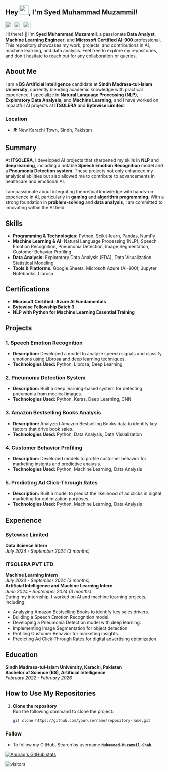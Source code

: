 ## Hey <img src="https://github.com/TheDudeThatCode/TheDudeThatCode/blob/master/Assets/Hi.gif" width="29px" height= "29">, I'm **Syed Muhammad Muzammil**!

<a href="https://www.facebook.com/muzammil.mmuzammilshah" target="_blank" rel="noopener noreferrer">
  <img align="left" width="24px" src="https://cdn1.iconfinder.com/data/icons/logotypes/32/square-facebook-256.png"  />
</a>

<a href="mailto:syedmmuzammil42101@gmail.com" target="_blank" rel="noopener noreferrer">
  <img align="left" width="26px" src="https://cdn1.iconfinder.com/data/icons/google-new-logos-1/32/gmail_new_logo-256.png" />
</a>

<a href="https://www.linkedin.com/in/syedmuhammadmuzammil077" target="_blank" rel="noopener noreferrer">
  <img align="left" width="24px" src="https://cdn2.iconfinder.com/data/icons/social-media-2285/512/1_Linkedin_unofficial_colored_svg-256.png"  />
</a>


<br />

Hi there! 👋 I'm **Syed Muhammad Muzammil**, a passionate **Data Analyst**, **Machine Learning Engineer**, and **Microsoft Certified AI-900** professional. This repository showcases my work, projects, and contributions in AI, machine learning, and data analysis. Feel free to explore my repositories, and don't hesitate to reach out for any collaboration or queries.

## About Me

I am a **BS Artificial Intelligence** candidate at **Sindh Madrasa-tul-Islam University**, currently blending academic knowledge with practical experience. I specialize in **Natural Language Processing (NLP)**, **Exploratory Data Analysis**, and **Machine Learning**, and I have worked on impactful AI projects at **ITSOLERA** and **Bytewise Limited**.

### Location
- 🌍 New Karachi Town, Sindh, Pakistan

## Summary

At **ITSOLERA**, I developed AI projects that sharpened my skills in **NLP** and **deep learning**, including a notable **Speech Emotion Recognition** model and a **Pneumonia Detection system**. These projects not only enhanced my analytical abilities but also allowed me to contribute to advancements in healthcare and emotional AI.

I am passionate about integrating theoretical knowledge with hands-on experience in AI, particularly in **gaming** and **algorithm programming**. With a strong foundation in **problem-solving** and **data analysis**, I am committed to innovating within the AI field.

## Skills

- **Programming & Technologies:** Python, Scikit-learn, Pandas, NumPy
- **Machine Learning & AI:** Natural Language Processing (NLP), Speech Emotion Recognition, Pneumonia Detection, Image Segmentation, Customer Behavior Profiling
- **Data Analysis:** Exploratory Data Analysis (EDA), Data Visualization, Statistical Modeling
- **Tools & Platforms:** Google Sheets, Microsoft Azure (AI-900), Jupyter Notebooks, Librosa

## Certifications

- **Microsoft Certified: Azure AI Fundamentals**  
- **Bytewise Fellowship Batch 3**  
- **NLP with Python for Machine Learning Essential Training**

## Projects

### 1. Speech Emotion Recognition
- **Description:** Developed a model to analyze speech signals and classify emotions using Librosa and deep learning techniques.
- **Technologies Used:** Python, Librosa, Deep Learning

### 2. Pneumonia Detection System
- **Description:** Built a deep learning-based system for detecting pneumonia from medical images.
- **Technologies Used:** Python, Keras, Deep Learning, CNN

### 3. Amazon Bestselling Books Analysis
- **Description:** Analyzed Amazon Bestselling Books data to identify key factors that drive book sales.
- **Technologies Used:** Python, Data Analysis, Data Visualization

### 4. Customer Behavior Profiling
- **Description:** Developed models to profile customer behavior for marketing insights and predictive analysis.
- **Technologies Used:** Python, Machine Learning, Data Analysis

### 5. Predicting Ad Click-Through Rates
- **Description:** Built a model to predict the likelihood of ad clicks in digital marketing for optimization purposes.
- **Technologies Used:** Python, Machine Learning, Data Analysis

## Experience

### Bytewise Limited
**Data Science Intern**  
*July 2024 - September 2024 (3 months)*

### ITSOLERA PVT LTD
**Machine Learning Intern**  
*July 2024 - September 2024 (3 months)*  
**Artificial Intelligence and Machine Learning Intern**  
*June 2024 – September 2024 (3 months)*  
During my internship, I worked on AI and machine learning projects, including:
- Analyzing Amazon Bestselling Books to identify key sales drivers.
- Building a Speech Emotion Recognition model.
- Developing a Pneumonia Detection model with deep learning.
- Implementing Image Segmentation for object detection.
- Profiling Customer Behavior for marketing insights.
- Predicting Ad Click-Through Rates for digital advertising optimization.

## Education

**Sindh Madrasa-tul-Islam University, Karachi, Pakistan**  
**Bachelor of Science (BS), Artificial Intelligence**  
*February 2022 - February 2026*

## How to Use My Repositories

1. **Clone the repository**  
   Run the following command to clone the project:
   ```bash
   git clone https://github.com/yourusername/repository-name.git


### Follow
- To follow my GitHub, Search by username **`Muhammad-Muzammil-Shah`**.

[![Anurag's GitHub stats](https://github-readme-stats.vercel.app/api?username=Muhammad-Muzammil-Shah)](https://github.com/anuraghazra/github-readme-stats)

![visitors](https://visitor-badge.laobi.icu/badge?page_id=qasim1020.qasim-hassan)

   
